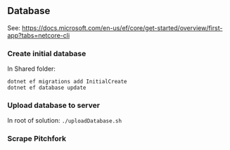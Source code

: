 ﻿#

## Database

See: https://docs.microsoft.com/en-us/ef/core/get-started/overview/first-app?tabs=netcore-cli

### Create initial database

In Shared folder:

```
dotnet ef migrations add InitialCreate
dotnet ef database update
```

### Upload database to server

In root of solution: ```./uploadDatabase.sh```


### Scrape Pitchfork


